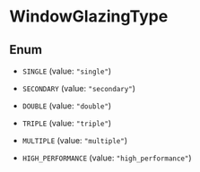 

# WindowGlazingType

## Enum


* `SINGLE` (value: `"single"`)

* `SECONDARY` (value: `"secondary"`)

* `DOUBLE` (value: `"double"`)

* `TRIPLE` (value: `"triple"`)

* `MULTIPLE` (value: `"multiple"`)

* `HIGH_PERFORMANCE` (value: `"high_performance"`)



